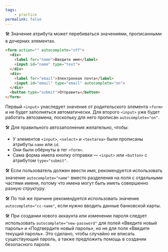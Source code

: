 ```yaml
---
tags:
    - practice
permalink: false
---
```


🛠 Значение атрибута может перебиваться значениями, прописанными в дочерних элементах.

```html
<form action="" autocomplete="off">
  <div>
    <label for="name">Введите имя</label>
    <input id="name" type="text">
  </div>
  <div>
    <label for="email">Электронная почта</label>
    <input id="email" type="email" autocomplete="on">
  </div>
  <button type="submit">Отправить</button>
</form>
```

Первый `<input>` унаследует значение от родительского элемента `<form>` и не будет заполняться автоматически. Для второго `<input>` уже будет работать автозамена, поскольку для него прописан `autocomplete="on"`.

🛠 Для правильного автозаполнения желательно, чтобы:

- У элементов `<input>`, `<select>` и `<textarea>` были прописаны атрибуты `name` или `id`.
- Они были обёрнуты в тег `<form>`.
- Сама форма имела кнопку отправки — `<input>` или `<button>` с атрибутом `type="submit"`.

🛠 Если пользователь должен ввести имя, рекомендуется использовать значение `autocomplete="name"` вместо разделения на поля с отдельными частями имени, потому что имена могут быть иметь совершенно разную структуру.

🛠 По той же причине рекомендуется использовать значение `autocomplete="cc-name"`, если нужно вводить данные банковской карты.

🛠 При создании нового аккаунта или изменении пароля следует использовать `autocomplete="new-password"` для полей «Введите новый пароль» и «Подтвердите новый пароль», но не для поля «Введите текущий пароль». Это сделано, чтобы случайно не вписать существующий пароль, а также предложить помощь в создании безопасного пароля.
